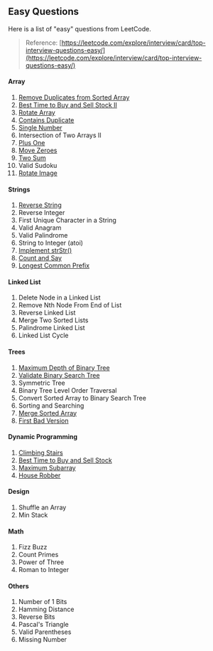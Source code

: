 ## Easy Questions

Here is a list of "easy" questions from LeetCode.

> Reference: [https://leetcode.com/explore/interview/card/top-interview-questions-easy/](https://leetcode.com/explore/interview/card/top-interview-questions-easy/)

#### **Array**

1. [Remove Duplicates from Sorted Array](/interview-questions/easy-questions/arrays/remove-duplicates.md)
2. [Best Time to Buy and Sell Stock II](/interview-questions/easy-questions/arrays/best-time-to-buy-sell-stock-2.md)
3. [Rotate Array](/interview-questions/easy-questions/arrays/rotate-array.md)
4. [Contains Duplicate](/interview-questions/easy-questions/arrays/contains-duplicate.md)
5. [Single Number](/interview-questions/easy-questions/arrays/single-number.md)
6. Intersection of Two Arrays II
7. [Plus One](/interview-questions/easy-questions/arrays/plus-one.md)
8. [Move Zeroes](/interview-questions/easy-questions/arrays/move-zeros.md)
9. [Two Sum](/interview-questions/easy-questions/arrays/two-sum.md)
10. Valid Sudoku
11. [Rotate Image](/interview-questions/easy-questions/arrays/rotate-image.md)

#### **Strings**

1. [Reverse String](/./interview-questions/easy-questions/strings/reverse-string.md)
2. Reverse Integer
3. First Unique Character in a String
4. Valid Anagram
5. Valid Palindrome
6. String to Integer \(atoi\)
7. [Implement strStr\(\)](/./interview-questions/easy-questions/strings/str-str.md)
8. [Count and Say](/./interview-questions/easy-questions/strings/count-and-say.md)
9. [Longest Common Prefix](/./interview-questions/easy-questions/strings/longest-common-prefix.md)

#### **Linked List**

1. Delete Node in a Linked List
2. Remove Nth Node From End of List
3. Reverse Linked List
4. Merge Two Sorted Lists
5. Palindrome Linked List
6. Linked List Cycle

#### **Trees**

1. [Maximum Depth of Binary Tree](/interview-questions/easy-questions/trees/max-depth-of-binary-tree.md)
2. [Validate Binary Search Tree](/interview-questions/easy-questions/trees/is-valid-bst.md)
3. Symmetric Tree
4. Binary Tree Level Order Traversal
5. Convert Sorted Array to Binary Search Tree
6. Sorting and Searching
7. [Merge Sorted Array](/interview-questions/easy-questions/trees/merge-arrays.md)
8. [First Bad Version](/interview-questions/easy-questions/trees/first-bad-version.md)

#### **Dynamic Programming**

1. [Climbing Stairs](/interview-questions/easy-questions/dynamic-programming/climb-stairs.md)
2. [Best Time to Buy and Sell Stock](/interview-questions/easy-questions/dynamic-programming/best-time-to-buy-sell-stock.md)
3. [Maximum Subarray](/interview-questions/easy-questions/dynamic-programming/maximum-sub-array.md)
4. [House Robber](/interview-questions/easy-questions/dynamic-programming/house-robber.md)

#### **Design**

1. Shuffle an Array
2. Min Stack

#### **Math**

1. Fizz Buzz
2. Count Primes
3. Power of Three
4. Roman to Integer

#### **Others**

1. Number of 1 Bits
2. Hamming Distance
3. Reverse Bits
4. Pascal's Triangle
5. Valid Parentheses
6. Missing Number



